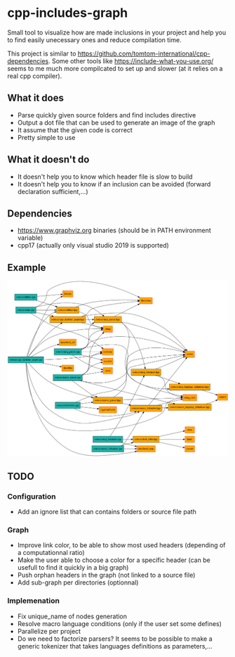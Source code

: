 # cpp-includes-graph
Small tool to visualize how are made inclusions in your project and help you to find easily unecessary ones and reduce compilation time.

This project is similar to https://github.com/tomtom-international/cpp-dependencies.
Some other tools like https://include-what-you-use.org/ seems to me much more compilcated to set up and slower (at it relies on a real cpp compiler).

## What it does
* Parse quickly given source folders and find includes directive
* Output a dot file that can be used to generate an image of the graph
* It assume that the given code is correct
* Pretty simple to use

## What it doesn't do
* It doesn't help you to know which header file is slow to build
* It doesn't help you to know if an inclusion can be avoided (forward declaration sufficient,...) 

## Dependencies
* https://www.graphviz.org binaries (should be in PATH environment variable)
* cpp17 (actually only visual studio 2019 is supported)

## Example

![alt text](https://github.com/Flamaros/cpp-includes-graph/blob/master/example/results/cpp-includes-graph.png)

## TODO
### Configuration
* Add an ignore list that can contains folders or source file path
### Graph
* Improve link color, to be able to show most used headers (depending of a computationnal ratio)
* Make the user able to choose a color for a specific header (can be usefull to find it quickly in a big graph)
* Push orphan headers in the graph (not linked to a source file)
* Add sub-graph per directories (optionnal)
### Implemenation
* Fix unique_name of nodes generation
* Resolve macro language conditions (only if the user set some defines)
* Parallelize per project
* Do we need to factorize parsers? It seems to be possible to make a generic tokenizer that takes languages definitions as parameters,...
